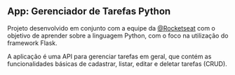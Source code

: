 ## App: Gerenciador de Tarefas Python

Projeto desenvolvido em conjunto com a equipe da [@Rocketseat](https://github.com/rocketseat-education) com o objetivo de aprender sobre a linguagem Python, com o foco na utilização do framework Flask.

A aplicação é uma API para gerenciar tarefas em geral, que contém as funcionalidades básicas de cadastrar, listar, editar e deletar tarefas (CRUD).
